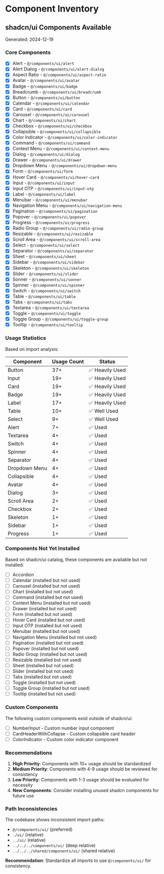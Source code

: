 # Component Inventory

## shadcn/ui Components Available

Generated: 2024-12-19

### Core Components
- [x] Alert - `@/components/ui/alert`
- [x] Alert Dialog - `@/components/ui/alert-dialog`
- [x] Aspect Ratio - `@/components/ui/aspect-ratio`
- [x] Avatar - `@/components/ui/avatar`
- [x] Badge - `@/components/ui/badge`
- [x] Breadcrumb - `@/components/ui/breadcrumb`
- [x] Button - `@/components/ui/button`
- [x] Calendar - `@/components/ui/calendar`
- [x] Card - `@/components/ui/card`
- [x] Carousel - `@/components/ui/carousel`
- [x] Chart - `@/components/ui/chart`
- [x] Checkbox - `@/components/ui/checkbox`
- [x] Collapsible - `@/components/ui/collapsible`
- [x] Color Indicator - `@/components/ui/color-indicator`
- [x] Command - `@/components/ui/command`
- [x] Context Menu - `@/components/ui/context-menu`
- [x] Dialog - `@/components/ui/dialog`
- [x] Drawer - `@/components/ui/drawer`
- [x] Dropdown Menu - `@/components/ui/dropdown-menu`
- [x] Form - `@/components/ui/form`
- [x] Hover Card - `@/components/ui/hover-card`
- [x] Input - `@/components/ui/input`
- [x] Input OTP - `@/components/ui/input-otp`
- [x] Label - `@/components/ui/label`
- [x] Menubar - `@/components/ui/menubar`
- [x] Navigation Menu - `@/components/ui/navigation-menu`
- [x] Pagination - `@/components/ui/pagination`
- [x] Popover - `@/components/ui/popover`
- [x] Progress - `@/components/ui/progress`
- [x] Radio Group - `@/components/ui/radio-group`
- [x] Resizable - `@/components/ui/resizable`
- [x] Scroll Area - `@/components/ui/scroll-area`
- [x] Select - `@/components/ui/select`
- [x] Separator - `@/components/ui/separator`
- [x] Sheet - `@/components/ui/sheet`
- [x] Sidebar - `@/components/ui/sidebar`
- [x] Skeleton - `@/components/ui/skeleton`
- [x] Slider - `@/components/ui/slider`
- [x] Sonner - `@/components/ui/sonner`
- [x] Spinner - `@/components/ui/spinner`
- [x] Switch - `@/components/ui/switch`
- [x] Table - `@/components/ui/table`
- [x] Tabs - `@/components/ui/tabs`
- [x] Textarea - `@/components/ui/textarea`
- [x] Toggle - `@/components/ui/toggle`
- [x] Toggle Group - `@/components/ui/toggle-group`
- [x] Tooltip - `@/components/ui/tooltip`

### Usage Statistics

Based on import analysis:

| Component | Usage Count | Status |
|-----------|-------------|--------|
| Button | 37+ | ✅ Heavily Used |
| Input | 19+ | ✅ Heavily Used |
| Card | 19+ | ✅ Heavily Used |
| Badge | 19+ | ✅ Heavily Used |
| Label | 17+ | ✅ Heavily Used |
| Table | 10+ | ✅ Well Used |
| Select | 9+ | ✅ Well Used |
| Alert | 7+ | ✅ Used |
| Textarea | 4+ | ✅ Used |
| Switch | 4+ | ✅ Used |
| Spinner | 4+ | ✅ Used |
| Separator | 4+ | ✅ Used |
| Dropdown Menu | 4+ | ✅ Used |
| Collapsible | 4+ | ✅ Used |
| Avatar | 4+ | ✅ Used |
| Dialog | 3+ | ✅ Used |
| Scroll Area | 2+ | ✅ Used |
| Checkbox | 2+ | ✅ Used |
| Skeleton | 1+ | ✅ Used |
| Sidebar | 1+ | ✅ Used |
| Progress | 1+ | ✅ Used |

### Components Not Yet Installed

Based on shadcn/ui catalog, these components are available but not installed:
- [ ] Accordion
- [ ] Calendar (installed but not used)
- [ ] Carousel (installed but not used)
- [ ] Chart (installed but not used)
- [ ] Command (installed but not used)
- [ ] Context Menu (installed but not used)
- [ ] Drawer (installed but not used)
- [ ] Form (installed but not used)
- [ ] Hover Card (installed but not used)
- [ ] Input OTP (installed but not used)
- [ ] Menubar (installed but not used)
- [ ] Navigation Menu (installed but not used)
- [ ] Pagination (installed but not used)
- [ ] Popover (installed but not used)
- [ ] Radio Group (installed but not used)
- [ ] Resizable (installed but not used)
- [ ] Sheet (installed but not used)
- [ ] Slider (installed but not used)
- [ ] Tabs (installed but not used)
- [ ] Toggle (installed but not used)
- [ ] Toggle Group (installed but not used)
- [ ] Tooltip (installed but not used)

### Custom Components

The following custom components exist outside of shadcn/ui:
- [ ] NumberInput - Custom number input component
- [ ] CardHeaderWithCollapse - Custom collapsible card header
- [ ] ColorIndicator - Custom color indicator component

### Recommendations

1. **High Priority**: Components with 10+ usage should be standardized
2. **Medium Priority**: Components with 4-9 usage should be reviewed for consistency
3. **Low Priority**: Components with 1-3 usage should be evaluated for necessity
4. **New Components**: Consider installing unused shadcn components for future use

### Path Inconsistencies

The codebase shows inconsistent import paths:
- `@/components/ui/` (preferred)
- `./ui/` (relative)
- `../ui/` (relative)
- `../../../components/ui/` (deep relative)
- `../../../shared/components/ui/` (shared relative)

**Recommendation**: Standardize all imports to use `@/components/ui/` for consistency.
